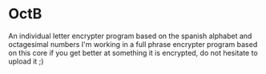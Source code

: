 # OctB
An individual letter encrypter program based on the spanish alphabet and octagesimal numbers
I'm working in a full phrase encrypter program based on this core
if you get better at something it is encrypted, do not hesitate to upload it ;)

